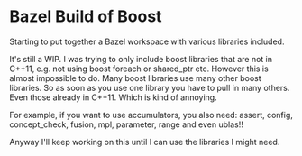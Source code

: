 # Bazel Build of Boost

Starting to put together a Bazel workspace with various libraries included.

It's still a WIP. I was trying to only include boost libraries that
are not in C++11, e.g. not using boost foreach or shared_ptr
etc. However this is almost impossible to do. Many boost libraries use
many other boost libraries. So as soon as you use one library you have
to pull in many others. Even those already in C++11. Which is kind of
annoying.

For example, if you want to use accumulators, you also need: assert,
config, concept_check, fusion, mpl, parameter, range and even ublas!!

Anyway I'll keep working on this until I can use the libraries I might
need.
